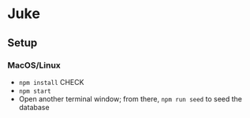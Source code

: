 # Juke

## Setup

### MacOS/Linux

* `npm install` CHECK
* `npm start`
* Open another terminal window; from there, `npm run seed` to seed the database

